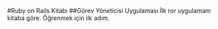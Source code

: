 #Ruby on Rails Kitabı
##Görev Yöneticisi Uygulaması
İlk ror uygulamam kitaba göre. Öğrenmek için ilk adım.